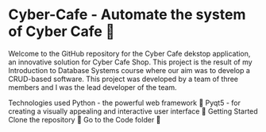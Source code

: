 # Cyber-Cafe - Automate the system of Cyber Cafe 🏢
Welcome to the GitHub repository for the Cyber Cafe dekstop application, an innovative solution for Cyber Cafe Shop. This project is the result of my Introduction to Database Systems course where our aim was to develop a CRUD-based software. This project was developed by a team of three members and I was the lead developer of the team.

Technologies used
Python - the powerful web framework 🚀
Pyqt5 - for creating a visually appealing and interactive user interface 🎨
Getting Started
Clone the repository 🤝
Go to the Code folder 📂
